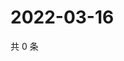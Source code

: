 # 2022-03-16

共 0 条

<!-- BEGIN WEIBO -->
<!-- 最后更新时间 Wed Mar 16 2022 03:13:50 GMT+0800 (China Standard Time) -->

<!-- END WEIBO -->
